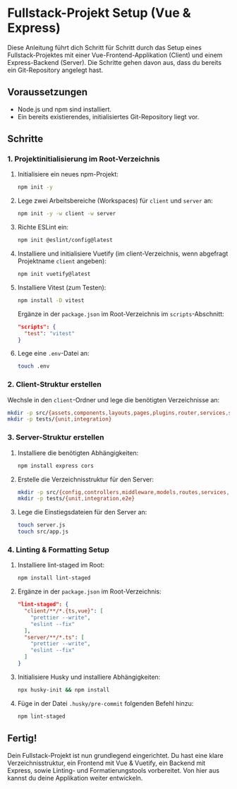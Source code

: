 # Fullstack-Projekt Setup (Vue & Express)

Diese Anleitung führt dich Schritt für Schritt durch das Setup eines Fullstack-Projektes mit einer Vue-Frontend-Applikation (Client) und einem Express-Backend (Server). Die Schritte gehen davon aus, dass du bereits ein Git-Repository angelegt hast.

## Voraussetzungen

- Node.js und npm sind installiert.
- Ein bereits existierendes, initialisiertes Git-Repository liegt vor.

## Schritte

### 1. Projektinitialisierung im Root-Verzeichnis

1. Initialisiere ein neues npm-Projekt:  
   ```bash
   npm init -y
   ```

2. Lege zwei Arbeitsbereiche (Workspaces) für `client` und `server` an:  
   ```bash
   npm init -y -w client -w server
   ```

3. Richte ESLint ein:  
   ```bash
   npm init @eslint/config@latest
   ```

4. Installiere und initialisiere Vuetify (im client-Verzeichnis, wenn abgefragt Projektname `client` angeben):  
   ```bash
   npm init vuetify@latest
   ```

5. Installiere Vitest (zum Testen):  
   ```bash
   npm install -D vitest
   ```
   Ergänze in der `package.json` im Root-Verzeichnis im `scripts`-Abschnitt:
   ```json
   "scripts": {
     "test": "vitest"
   }
   ```

6. Lege eine `.env`-Datei an:  
   ```bash
   touch .env
   ```

### 2. Client-Struktur erstellen

Wechsle in den `client`-Ordner und lege die benötigten Verzeichnisse an:

```bash
mkdir -p src/{assets,components,layouts,pages,plugins,router,services,stores,styles,types,utils}
mkdir -p tests/{unit,integration}
```

### 3. Server-Struktur erstellen

1. Installiere die benötigten Abhängigkeiten:  
   ```bash
   npm install express cors
   ```

2. Erstelle die Verzeichnisstruktur für den Server:
   ```bash
   mkdir -p src/{config,controllers,middleware,models,routes,services,types,utils}
   mkdir -p tests/{unit,integration,e2e}
   ```

3. Lege die Einstiegsdateien für den Server an:
   ```bash
   touch server.js
   touch src/app.js
   ```

### 4. Linting & Formatting Setup

1. Installiere lint-staged im Root:
   ```bash
   npm install lint-staged
   ```

2. Ergänze in der `package.json` im Root-Verzeichnis:
   ```json
   "lint-staged": {
     "client/**/*.{ts,vue}": [
       "prettier --write",
       "eslint --fix"
     ],
     "server/**/*.ts": [
       "prettier --write",
       "eslint --fix"
     ]
   }
   ```

3. Initialisiere Husky und installiere Abhängigkeiten:
   ```bash
   npx husky-init && npm install
   ```

4. Füge in der Datei `.husky/pre-commit` folgenden Befehl hinzu:
   ```bash
   npm lint-staged
   ```

## Fertig!

Dein Fullstack-Projekt ist nun grundlegend eingerichtet. Du hast eine klare Verzeichnisstruktur, ein Frontend mit Vue & Vuetify, ein Backend mit Express, sowie Linting- und Formatierungstools vorbereitet. Von hier aus kannst du deine Applikation weiter entwickeln.
